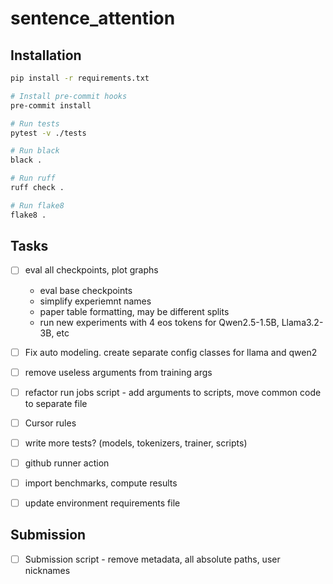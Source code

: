 # sentence_attention

## Installation

```bash
pip install -r requirements.txt

# Install pre-commit hooks
pre-commit install

# Run tests
pytest -v ./tests

# Run black
black .

# Run ruff
ruff check .

# Run flake8
flake8 .
```


## Tasks

- [ ] eval all checkpoints, plot graphs
    * eval base checkpoints
    * simplify experiemnt names
    * paper table formatting, may be different splits
    * run new experiments with 4 eos tokens for Qwen2.5-1.5B, Llama3.2-3B, etc
- [ ] Fix auto modeling. create separate config classes for llama and qwen2
- [ ] remove useless arguments from training args
- [ ] refactor run jobs script - add arguments to scripts, move common code to separate file
- [ ] Cursor rules
- [ ] write more tests? (models, tokenizers, trainer, scripts)
- [ ] github runner action
- [ ] import benchmarks, compute results
- [ ] update environment requirements file


## Submission

- [ ] Submission script - remove metadata, all absolute paths, user nicknames